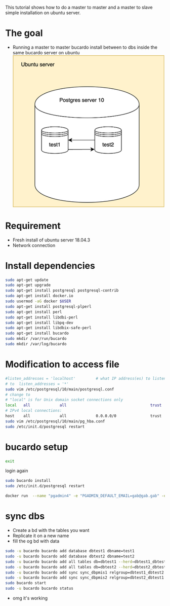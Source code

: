 This tutorial shows how to do a master to master and a master to slave simple installation on ubuntu server.

# The goal
- Running a master to master bucardo install between to dbs inside the same bucardo server on ubuntu
![](https://github.com/Gabriel-Desharnais/bucardoTutorials/blob/master/Untitled%20Diagram.png)
# Requirement
- Fresh install of ubuntu server 18.04.3
- Network connection

# Install dependencies
``` bash
sudo apt-get update
sudo apt-get upgrade
sudo apt-get install postgresql postgresql-contrib
sudo apt-get install docker.io
sudo usermod -aG docker $USER
sudo apt-get install postgresql-plperl
sudo apt-get install perl
sudo apt-get install libdbi-perl
sudo apt-get install libpq-dev
sudo apt-get install libdbix-safe-perl
sudo apt-get install bucardo
sudo mkdir /var/run/bucardo
sudo mkdir /var/log/bucardo
```

# Modification to access file

``` bash
#listen_addresses = 'localhost'         # what IP address(es) to listen on;
# to  listen_addresses = '*'
sudo vim /etc/postgresql/10/main/postgresql.conf
# change to
# "local" is for Unix domain socket connections only
local   all             all                                     trust
# IPv4 local connections:
host    all             all             0.0.0.0/0               trust
sudo vim /etc/postgresql/10/main/pg_hba.conf
sudo /etc/init.d/postgresql restart
```
# bucardo setup

``` bash
exit
```

login again

``` bash
sudo bucardo install
sudo /etc/init.d/postgresql restart
```


``` bash
docker run  --name "pgadmin4" -e "PGADMIN_DEFAULT_EMAIL=gab@gab.gab" -e "PGADMIN_DEFAULT_PASSWORD=gab" -p 5050:80 -d dpage/pgadmin4
```

# sync dbs
- Create a bd with the tables you want
- Replicate it on a new name
- fill the og bd with data

``` bash
sudo -u bucardo bucardo add database dbtest1 dbname=test1
sudo -u bucardo bucardo add database dbtest2 dbname=test2
sudo -u bucardo bucardo add all tables db=dbtest1 --herd=dbtest1_dbtest2
sudo -u bucardo bucardo add all tables db=dbtest2 --herd=dbtest2_dbtest1
sudo -u bucardo bucardo add sync sync_dbpmis1 relgroup=dbtest1_dbtest2 dbs=dbtest1,dbtest2 onetimecopy=2
sudo -u bucardo bucardo add sync sync_dbpmis2 relgroup=dbtest2_dbtest1 dbs=dbtest2,dbtest1
sudo bucardo start
sudo -u bucardo bucardo status
```

- omg it's working
